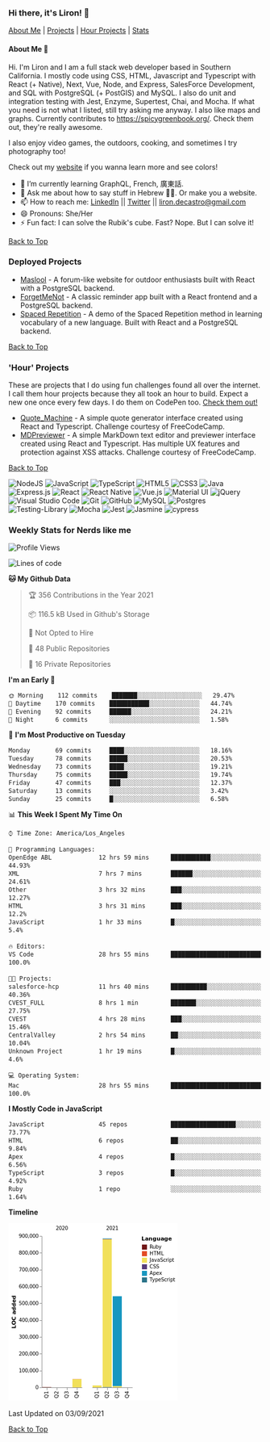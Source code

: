 ### Hi there, it's Liron! 👋
[About Me](#about) | [Projects](#projects) | [Hour Projects](#hourlies) | [Stats](#stats)

#### About Me 👧 <a name="about"></a>


Hi. I'm Liron and I am a full stack web developer based in Southern California. I mostly code using CSS, HTML, Javascript and Typescript with React (+ Native), Next, Vue, Node, and Express, SalesForce Development, and SQL with PostgreSQL (+ PostGIS) and MySQL. I also do unit and integration testing with Jest, Enzyme, Supertest, Chai, and Mocha. If what you need is not what I listed, still try asking me anyway. I also like maps and graphs. Currently contributes to https://spicygreenbook.org/. Check them out, they're really awesome.

I also enjoy video games, the outdoors, cooking, and sometimes I try photography too!

Check out my [website](https://www.lirondc.com) if you wanna learn more and see colors! 


- 🌱 I’m currently learning GraphQL, French, 廣東話.
- 💬 Ask me about how to say stuff in Hebrew 🤌🏼. Or make you a website.
- 📫 How to reach me: [LinkedIn](https://www.linkedin.com/in/liron-de-castro/) || [Twitter](https://twitter.com/lirondecastro) || [liron.decastro@gmail.com](mailto:liron.decastro@gmail.com) 
- 😄 Pronouns: She/Her
- ⚡ Fun fact: I can solve the Rubik's cube. Fast? Nope. But I can solve it! 

[Back to Top](#about)

### Deployed Projects <a name="projects"></a>

- [Maslool](https://maslool.lirondc.com) - A forum-like website for outdoor enthusiasts built with React with a PostgreSQL backend. 
- [ForgetMeNot](https://forgetmenot.lirondc.com) - A classic reminder app built with a React frontend and a PostgreSQL backend.
- [Spaced Repetition](https://spacedrep.lirondc.com) - A demo of the Spaced Repetition method in learning vocabulary of a new language. Built with React and a PostgreSQL backend.

[Back to Top](#about)

### 'Hour' Projects <a name="hourlies"></a>
These are projects that I do using fun challenges found all over the internet. I call them hour projects because they all took an hour to build. Expect a new one once every few days. I do them on CodePen too. [Check them out!](https://codepen.io/lirondco)

- [Quote_Machine](https://quote-machine.lirondc.com/) - A simple quote generator interface created using React and Typescript. Challenge courtesy of FreeCodeCamp.
- [MDPreviewer](https://mdpreviewer.lirondc.com/) - A simple MarkDown text editor and previewer interface created using React and Typescript. Has multiple UX features and protection against XSS attacks. Challenge courtesy of FreeCodeCamp.

[Back to Top](#about)

<img alt="NodeJS" src="https://img.shields.io/badge/node.js-%2343853D.svg?style=for-the-badge&logo=node-dot-js&logoColor=white"/> <img alt="JavaScript" src="https://img.shields.io/badge/javascript-%23323330.svg?style=for-the-badge&logo=javascript&logoColor=%23F7DF1E"/> <img alt="TypeScript" src="https://img.shields.io/badge/typescript-%23007ACC.svg?style=for-the-badge&logo=typescript&logoColor=white"/> <img alt="HTML5" src="https://img.shields.io/badge/html5-%23E34F26.svg?style=for-the-badge&logo=html5&logoColor=white"/> <img alt="CSS3" src="https://img.shields.io/badge/css3-%231572B6.svg?style=for-the-badge&logo=css3&logoColor=white"/> <img alt="Java" src="https://img.shields.io/badge/java-%23ED8B00.svg?style=for-the-badge&logo=java&logoColor=white"/> <img alt="Express.js" src="https://img.shields.io/badge/express.js-%23404d59.svg?style=for-the-badge&logo=express&logoColor=%2361DAFB"/> <img alt="React" src="https://img.shields.io/badge/react-%2320232a.svg?style=for-the-badge&logo=react&logoColor=%2361DAFB"/> <img alt="React Native" src="https://img.shields.io/badge/react_native-%2320232a.svg?style=for-the-badge&logo=react&logoColor=%2361DAFB"/> <img alt="Vue.js" src="https://img.shields.io/badge/vuejs-%2335495e.svg?style=for-the-badge&logo=vue-dot-js&logoColor=%234FC08D"/> <img alt="Material UI" src="https://img.shields.io/badge/materialui-%230081CB.svg?style=for-the-badge&logo=material-ui&logoColor=white"/> <img alt="jQuery" src="https://img.shields.io/badge/jquery-%230769AD.svg?style=for-the-badge&logo=jquery&logoColor=white"/> <img alt="Visual Studio Code" src="https://img.shields.io/badge/VisualStudioCode-0078d7.svg?style=for-the-badge&logo=visual-studio-code&logoColor=white"/> <img alt="Git" src="https://img.shields.io/badge/git-%23F05033.svg?style=for-the-badge&logo=git&logoColor=white"/> <img alt="GitHub" src="https://img.shields.io/badge/github-%23121011.svg?style=for-the-badge&logo=github&logoColor=white"/> <img alt="MySQL" src="https://img.shields.io/badge/mysql-%2300f.svg?style=for-the-badge&logo=mysql&logoColor=white"/> <img alt="Postgres" src ="https://img.shields.io/badge/postgres-%23316192.svg?style=for-the-badge&logo=postgresql&logoColor=white"/> <img alt="Testing-Library" src="https://img.shields.io/badge/-TestingLibrary-%23E33332?style=for-the-badge&logo=testing-library&logoColor=white"/> <img alt="Mocha" src="https://img.shields.io/badge/-mocha-%238D6748?style=for-the-badge&logo=mocha&logoColor=white"/> <img alt="Jest" src="https://img.shields.io/badge/-jest-%23C21325?style=for-the-badge&logo=jest&logoColor=white"/> <img alt="Jasmine" src="https://img.shields.io/badge/-Jasmine-%238A4182?style=for-the-badge&logo=Jasmine&logoColor=white"/> <img src="https://img.shields.io/badge/-cypress-%23E5E5E5?style=for-the-badge&logo=cypress&logoColor=058a5e" alt="cypress">


### Weekly Stats for Nerds like me <a name="stats"></a>

<!--START_SECTION:waka-->
![Profile Views](http://img.shields.io/badge/Profile%20Views-0-blue)

![Lines of code](https://img.shields.io/badge/From%20Hello%20World%20I%27ve%20Written-1.5%20million%20lines%20of%20code-blue)

**🐱 My Github Data** 

> 🏆 356 Contributions in the Year 2021
 > 
> 📦 116.5 kB Used in Github's Storage 
 > 
> 🚫 Not Opted to Hire
 > 
> 📜 48 Public Repositories 
 > 
> 🔑 16 Private Repositories  
 > 
**I'm an Early 🐤** 

```text
🌞 Morning    112 commits    ███████░░░░░░░░░░░░░░░░░░   29.47% 
🌆 Daytime    170 commits    ███████████░░░░░░░░░░░░░░   44.74% 
🌃 Evening    92 commits     ██████░░░░░░░░░░░░░░░░░░░   24.21% 
🌙 Night      6 commits      ░░░░░░░░░░░░░░░░░░░░░░░░░   1.58%

```
📅 **I'm Most Productive on Tuesday** 

```text
Monday       69 commits     ████░░░░░░░░░░░░░░░░░░░░░   18.16% 
Tuesday      78 commits     █████░░░░░░░░░░░░░░░░░░░░   20.53% 
Wednesday    73 commits     ████░░░░░░░░░░░░░░░░░░░░░   19.21% 
Thursday     75 commits     █████░░░░░░░░░░░░░░░░░░░░   19.74% 
Friday       47 commits     ███░░░░░░░░░░░░░░░░░░░░░░   12.37% 
Saturday     13 commits     ░░░░░░░░░░░░░░░░░░░░░░░░░   3.42% 
Sunday       25 commits     █░░░░░░░░░░░░░░░░░░░░░░░░   6.58%

```


📊 **This Week I Spent My Time On** 

```text
⌚︎ Time Zone: America/Los_Angeles

💬 Programming Languages: 
OpenEdge ABL             12 hrs 59 mins      ███████████░░░░░░░░░░░░░░   44.93% 
XML                      7 hrs 7 mins        ██████░░░░░░░░░░░░░░░░░░░   24.61% 
Other                    3 hrs 32 mins       ███░░░░░░░░░░░░░░░░░░░░░░   12.27% 
HTML                     3 hrs 31 mins       ███░░░░░░░░░░░░░░░░░░░░░░   12.2% 
JavaScript               1 hr 33 mins        █░░░░░░░░░░░░░░░░░░░░░░░░   5.4%

🔥 Editors: 
VS Code                  28 hrs 55 mins      █████████████████████████   100.0%

🐱‍💻 Projects: 
salesforce-hcp           11 hrs 40 mins      ██████████░░░░░░░░░░░░░░░   40.36% 
CVEST_FULL               8 hrs 1 min         ███████░░░░░░░░░░░░░░░░░░   27.75% 
CVEST                    4 hrs 28 mins       ███░░░░░░░░░░░░░░░░░░░░░░   15.46% 
CentralValley            2 hrs 54 mins       ██░░░░░░░░░░░░░░░░░░░░░░░   10.04% 
Unknown Project          1 hr 19 mins        █░░░░░░░░░░░░░░░░░░░░░░░░   4.6%

💻 Operating System: 
Mac                      28 hrs 55 mins      █████████████████████████   100.0%

```

**I Mostly Code in JavaScript** 

```text
JavaScript               45 repos            ██████████████████░░░░░░░   73.77% 
HTML                     6 repos             ██░░░░░░░░░░░░░░░░░░░░░░░   9.84% 
Apex                     4 repos             █░░░░░░░░░░░░░░░░░░░░░░░░   6.56% 
TypeScript               3 repos             █░░░░░░░░░░░░░░░░░░░░░░░░   4.92% 
Ruby                     1 repo              ░░░░░░░░░░░░░░░░░░░░░░░░░   1.64%

```


**Timeline**

![Chart not found](https://raw.githubusercontent.com/lirondco/lirondco/main/charts/bar_graph.png) 


 Last Updated on 03/09/2021
<!--END_SECTION:waka-->

[Back to Top](#about)
